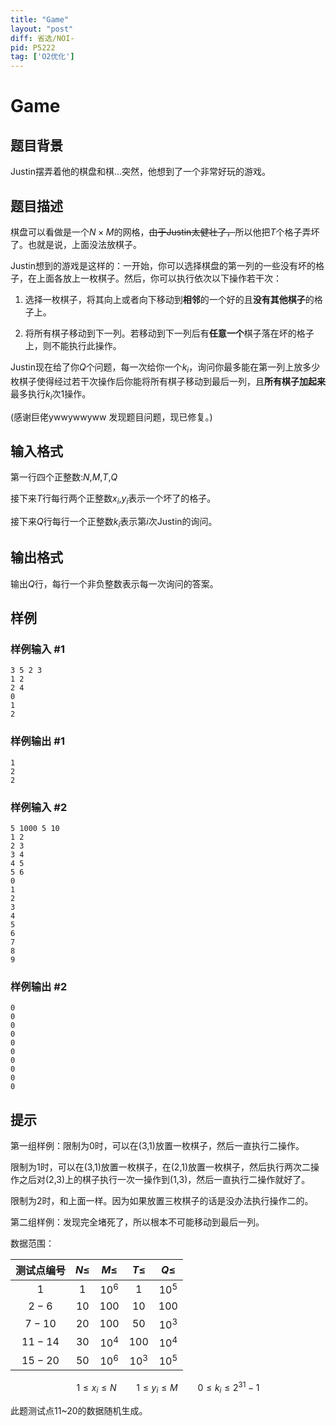 ```yaml
---
title: "Game"
layout: "post"
diff: 省选/NOI-
pid: P5222
tag: ['O2优化']
---
```

# Game
## 题目背景

Justin摆弄着他的棋盘和棋...突然，他想到了一个非常好玩的游戏。
## 题目描述

棋盘可以看做是一个$N \times M$的网格，~~由于Justin太健壮了，~~所以他把$T$个格子弄坏了。也就是说，上面没法放棋子。

Justin想到的游戏是这样的：一开始，你可以选择棋盘的第一列的一些没有坏的格子，在上面各放上一枚棋子。然后，你可以执行依次以下操作若干次：

1. 选择一枚棋子，将其向上或者向下移动到**相邻**的一个好的且**没有其他棋子**的格子上。

2. 将所有棋子移动到下一列。若移动到下一列后有**任意一个**棋子落在坏的格子上，则不能执行此操作。

Justin现在给了你$Q$个问题，每一次给你一个$k_i$，询问你最多能在第一列上放多少枚棋子使得经过若干次操作后你能将所有棋子移动到最后一列，且**所有棋子加起来**最多执行$k_i$次1操作。

(感谢巨佬ywwywwyww 发现题目问题，现已修复。)



## 输入格式

第一行四个正整数:$N$,$M$,$T$,$Q$

接下来$T$行每行两个正整数$x_i$,$y_i$表示一个坏了的格子。

接下来$Q$行每行一个正整数$k_i$表示第$i$次Justin的询问。
## 输出格式

输出$Q$行，每行一个非负整数表示每一次询问的答案。
## 样例

### 样例输入 #1
```
3 5 2 3
1 2
2 4
0
1
2

```
### 样例输出 #1
```
1
2
2

```
### 样例输入 #2
```
5 1000 5 10
1 2
2 3
3 4
4 5
5 6
0
1
2
3
4
5
6
7
8
9

```
### 样例输出 #2
```
0
0
0
0
0
0
0
0
0
0

```
## 提示

第一组样例：限制为0时，可以在(3,1)放置一枚棋子，然后一直执行二操作。

限制为1时，可以在(3,1)放置一枚棋子，在(2,1)放置一枚棋子，然后执行两次二操作之后对(2,3)上的棋子执行一次一操作到(1,3)，然后一直执行二操作就好了。

限制为2时，和上面一样。因为如果放置三枚棋子的话是没办法执行操作二的。

第二组样例：发现完全堵死了，所以根本不可能移动到最后一列。

数据范围：

|测试点编号|$N\le$|$M\le$|$T\le$|$Q\le$|
|:-------:|:-------:|:-------:|:-------:|:-------:|
|$1$|$1$|$10^6$|$1$|$10^5$|
|$2-6$|$10$|$100$|$10$|$100$|
|$7-10$|$20$|$100$|$50$|$10^3$|
|$11-14$|$30$|$10^4$|$100$|$10^4$|
|$15-20$|$50$|$10^6$|$10^3$|$10^5$|

$$1 \le x_i \le N \qquad 1\le y_i \le M \qquad 0 \le k_i \le 2^{31}-1$$

此题测试点$11$~$20$的数据随机生成。
